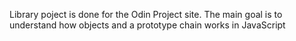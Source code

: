 Library poject is done for the Odin Project site. The main goal is to understand how objects and a prototype chain works in JavaScript